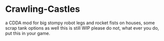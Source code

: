 # Crawling-Castles
a CDDA mod for big stompy robot legs and rocket fists on houses, some scrap tank options as well
this is still WIP please do not, what ever you do, put this in your game.
